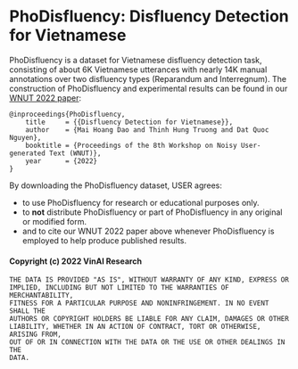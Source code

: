 # PhoDisfluency: Disfluency Detection for Vietnamese

PhoDisfluency is a dataset for Vietnamese disfluency detection task, consisting of about 6K Vietnamese utterances with nearly 14K manual annotations over two disfluency types (Reparandum and Interregnum). The construction of PhoDisfluency and experimental results can be found in our [WNUT 2022 paper](https://openreview.net/forum?id=h4nCnGS8Ago):

	@inproceedings{PhoDisfluency,
	    title     = {{Disfluency Detection for Vietnamese}},
	    author    = {Mai Hoang Dao and Thinh Hung Truong and Dat Quoc Nguyen},
	    booktitle = {Proceedings of the 8th Workshop on Noisy User-generated Text (WNUT)},
        year      = {2022}
	}  

By downloading the PhoDisfluency dataset, USER agrees:

- to use PhoDisfluency for research or educational purposes only.
- to **not** distribute PhoDisfluency or part of PhoDisfluency in any original or modified form.
- and to cite our WNUT 2022 paper above whenever PhoDisfluency is employed to help produce published results.



#### Copyright (c) 2022 VinAI Research

	THE DATA IS PROVIDED "AS IS", WITHOUT WARRANTY OF ANY KIND, EXPRESS OR
	IMPLIED, INCLUDING BUT NOT LIMITED TO THE WARRANTIES OF MERCHANTABILITY,
	FITNESS FOR A PARTICULAR PURPOSE AND NONINFRINGEMENT. IN NO EVENT SHALL THE
	AUTHORS OR COPYRIGHT HOLDERS BE LIABLE FOR ANY CLAIM, DAMAGES OR OTHER
	LIABILITY, WHETHER IN AN ACTION OF CONTRACT, TORT OR OTHERWISE, ARISING FROM,
	OUT OF OR IN CONNECTION WITH THE DATA OR THE USE OR OTHER DEALINGS IN THE
	DATA.


